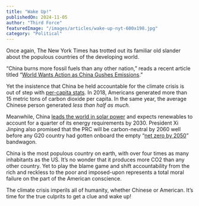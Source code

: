 ```yaml
---
title: "Wake Up!"
publishedOn: 2024-11-05
author: "Third Force"
featuredImage: "/images/articles/wake-up-nyt-600x198.jpg"
category: "Political"
---
```


Once again, The New York Times has trotted out its familiar old slander about the populous countries of the developing world.

“China burns more fossil fuels than any other nation,” reads a recent article titled “[World Wants Action as China Gushes Emissions](https://www.nytimes.com/2021/10/07/climate/china-cop26-blackouts-coal.html).”

Yet the insistence that China be held accountable for the climate crisis is out of step with [per-capita stats](https://data.worldbank.org/indicator/EN.ATM.CO2E.PC). In 2018, Americans generated more than 15 metric tons of carbon dioxide per capita. In the same year, the average Chinese person generated *less than half as much.*

Meanwhile, China [leads the world in solar power](https://www.bbc.com/news/world-asia-china-57483492) and expects renewables to account for a quarter of its energy requirements by 2030. President Xi Jinping also promised that the PRC will be carbon-neutral by 2060 well before any G20 country had gotten onboard the empty “[net zero by 2050](https://theconversation.com/climate-scientists-concept-of-net-zero-is-a-dangerous-trap-157368)” bandwagon.

China is the most populous country on earth, with over four times as many inhabitants as the US. It’s no wonder that it produces more CO2 than any other country. Yet to play the blame game and shift accountability from the rich and reckless to the poor and imposed-upon represents a total moral failure on the part of the American conscience.

The climate crisis imperils all of humanity, whether Chinese or American. It’s time for the true culprits to get a clue and wake up!
